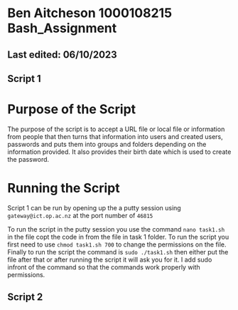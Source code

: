 # Ben Aitcheson 1000108215 Bash_Assignment 
## Last edited: 06/10/2023

## Script 1

# Purpose of the Script 

The purpose of the script is to accept a URL file or local file or information from people that then turns that information into users and created users, passwords and puts them into groups and folders depending on the information provided. It also provides their birth date which is used to create the password.

# Running the Script

Script 1 can be run by opening up the a putty session using ```gateway@ict.op.ac.nz``` at the port number of ```46815```

To run the script in the putty session you use the command ```nano task1.sh``` in the file copt the code in from the file in task 1 folder. To run the script you first need to use ```chmod task1.sh 700``` to change the permissions on the file. Finally to run the script the command is ```sudo ./task1.sh``` then either put the file after that or after running the script it will ask you for it. I add sudo infront of the command so that the commands work properly with permissions.

## Script 2